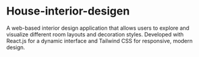 # House-interior-desigen
 A web-based interior design application that allows users to explore and visualize different room layouts and decoration styles. Developed with React.js for a dynamic interface and Tailwind CSS for responsive, modern design.
